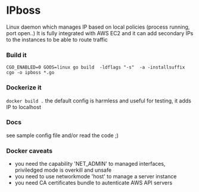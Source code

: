 # IPboss
Linux daemon which manages IP based on local policies (process running, port open..)
It is fully integrated with AWS EC2 and it can add secondary IPs to the instances to be able to route traffic

### Build it
`CGO_ENABLED=0 GOOS=linux go build  -ldflags "-s"  -a -installsuffix cgo -o ipboss *.go`

### Dockerize it
`docker build .`
the default config is harmless and useful for testing, it adds IP to localhost

### Docs
see sample config file and/or read the code ;)

### Docker caveats
* you need the capability 'NET_ADMIN' to  managed interfaces, priviledged mode is overkill and unsafe
* you need to use networkmode 'host' to manage a server instance
* you need CA certificates bundle to autenticate AWS API servers

